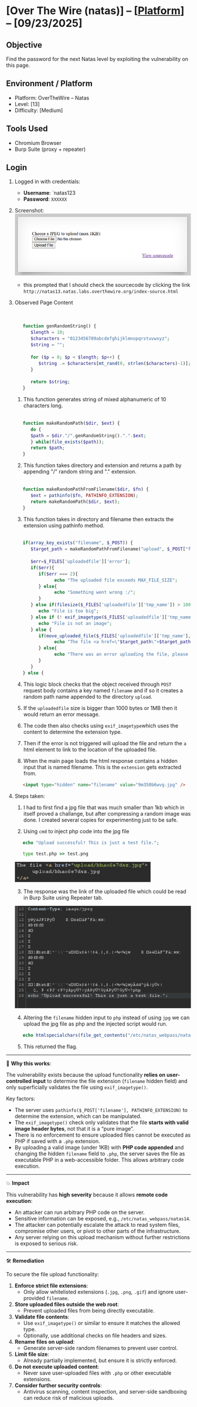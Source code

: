 # [Over The Wire (natas)] – [[Platform](http://natas13.natas.labs.overthewire.org/)] – [09/23/2025]

## Objective
Find the password for the next Natas level by exploiting the vulnerability on this page.  

## Environment / Platform
- Platform: OverTheWire – Natas
- Level: [13]
- Difficulty: [Medium]

## Tools Used
- Chromium Browser
- Burp Suite (proxy + repeater)

## Login
1. Logged in with credentials:
   - **Username**: `natas123
   - **Password**: `XXXXXX`
  
2. Screenshot:
   ![alt text](image-11.png)
   
   - this prompted that I should check the sourcecode by clicking the link `http://natas13.natas.labs.overthewire.org/index-source.html`

3. Observed Page Content
   
   ```php
   

      function genRandomString() {
         $length = 10;
         $characters = "0123456789abcdefghijklmnopqrstuvwxyz";
         $string = "";

         for ($p = 0; $p < $length; $p++) {
            $string .= $characters[mt_rand(0, strlen($characters)-1)];
         }

         return $string;
      }

   ```
   1. This function generates string of mixed alphanumeric of 10 characters long.
   
   ```php

      function makeRandomPath($dir, $ext) {
         do {
         $path = $dir."/".genRandomString().".".$ext;
         } while(file_exists($path));
         return $path;
      }

   ```
   2. This function takes directory and extension and returns a path by appending "/" random string and "." extension.

   ```php

      function makeRandomPathFromFilename($dir, $fn) {
         $ext = pathinfo($fn, PATHINFO_EXTENSION);
         return makeRandomPath($dir, $ext);
      }

   ```
   3. This function takes in directory and filename then extracts the extension using pathinfo method. 

   ```php

      if(array_key_exists("filename", $_POST)) {
         $target_path = makeRandomPathFromFilename("upload", $_POST["filename"]);

         $err=$_FILES['uploadedfile']['error'];
         if($err){
            if($err === 2){
                  echo "The uploaded file exceeds MAX_FILE_SIZE";
            } else{
                  echo "Something went wrong :/";
            }
         } else if(filesize($_FILES['uploadedfile']['tmp_name']) > 1000) {
            echo "File is too big";
         } else if (! exif_imagetype($_FILES['uploadedfile']['tmp_name'])) {
            echo "File is not an image";
         } else {
            if(move_uploaded_file($_FILES['uploadedfile']['tmp_name'], $target_path)) {
                  echo "The file <a href=\"$target_path\">$target_path</a> has been uploaded";
            } else{
                  echo "There was an error uploading the file, please try again!";
            }
         }
      } else {
   ```
   4. This logic block checks that the object received through `POST` request body contains a key named `filename` and if so it creates a random path name appended to the directory `upload`.

   5. If the `uploadedfile` size is bigger than 1000 bytes or 1MB then it would return an error message.

   6. The code then also checks using `exif_imagetype`which uses the content to determine the extension type.

   6. Then if the error is not triggered will upload the file and return the `a` html element to link to the location of the uploaded file.
   
   7. When the main page loads the html response contains a hidden input that is named filename. This is the `extension` gets extracted from.

   ``` html
      <input type="hidden" name="filename" value="9m350b6wvg.jpg" />
   ``` 
4. Steps taken:
   
   1. I had to first find a jpg file that was much smaller than 1kb which in itself proved a challange, but after compressing a random image was done. I created several copies for experimenting just to be safe.

   2. Using `cmd` to inject php code into the jpg file 

   ```php
      echo "Upload successful! This is just a test file.";
   ```

   ```cmd
      type test.php >> test.png
   ```

   ![alt text](image-15.png)

   3. The response was the link of the uploaded file which could be read in Burp Suite using Repeater tab.

   ![alt text](image-16.png)

   4. Altering the `filename` hidden input to `php` instead of using `jpg` we can upload the jpg file as php and the injected script would run. 
   
   ```php
      echo htmlspecialchars(file_get_contents("/etc/natas_webpass/natas14"));
   ```
   5. This returned the flag.

---

🔑 **Why this works**: 

The vulnerability exists because the upload functionality **relies on user-controlled input** to determine the file extension (`filename` hidden field) and only superficially validates the file using `exif_imagetype()`. 

Key factors:

- The server uses `pathinfo($_POST['filename'], PATHINFO_EXTENSION)` to determine the extension, which can be manipulated.
- The `exif_imagetype()` check only validates that the file **starts with valid image header bytes**, not that it is a “pure image”.
- There is no enforcement to ensure uploaded files cannot be executed as PHP if saved with a `.php` extension.
- By uploading a valid image (under 1KB) with **PHP code appended** and changing the hidden `filename` field to `.php`, the server saves the file as executable PHP in a web-accessible folder. This allows arbitrary code execution.


---

💥 **Impact**

  
This vulnerability has **high severity** because it allows **remote code execution**:

- An attacker can run arbitrary PHP code on the server.
- Sensitive information can be exposed, e.g., `/etc/natas_webpass/natas14`.
- The attacker can potentially escalate the attack to read system files, compromise other users, or pivot to other parts of the infrastructure.
- Any server relying on this upload mechanism without further restrictions is exposed to serious risk.


---
  
🛠️ **Remediation**

   
To secure the file upload functionality:

1. **Enforce strict file extensions**:
   - Only allow whitelisted extensions (`.jpg`, `.png`, `.gif`) and ignore user-provided `filename`.
2. **Store uploaded files outside the web root**:
   - Prevent uploaded files from being directly executable.
3. **Validate file contents**:
   - Use `exif_imagetype()` or similar to ensure it matches the allowed type.
   - Optionally, use additional checks on file headers and sizes.
4. **Rename files on upload**:
   - Generate server-side random filenames to prevent user control.
5. **Limit file size**:
   - Already partially implemented, but ensure it is strictly enforced.
6. **Do not execute uploaded content**:
   - Never save user-uploaded files with `.php` or other executable extensions.
7. **Consider further security controls**:
   - Antivirus scanning, content inspection, and server-side sandboxing can reduce risk of malicious uploads.
